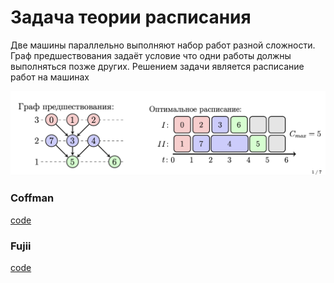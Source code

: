 # Задача теории расписания
Две машины параллельно выполняют набор работ разной сложности.
Граф предшествования задаёт условие что одни работы должны
выполняться позже других. Решением задачи является расписание
работ на машинах

![alt text](image.png)


### Coffman

[code](coffman.py)


### Fujii

[code](fujii.py)